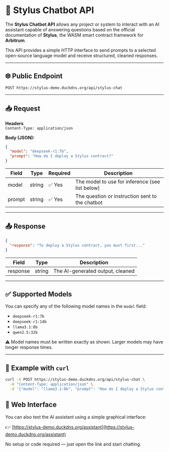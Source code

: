 # 🤖 Stylus Chatbot API

The **Stylus Chatbot API** allows any project or system to interact with an AI assistant capable of answering questions based on the official documentation of **Stylus**, the WASM smart contract framework for **Arbitrum**.

This API provides a simple HTTP interface to send prompts to a selected open-source language model and receive structured, cleaned responses.

---

## 🌐 Public Endpoint

`POST https://stylus-demo.duckdns.org/api/stylus-chat`

---

## 📥 Request

**Headers**  
`Content-Type: application/json`

**Body (JSON):**

```json
{
  "model": "deepseek-r1:7b",
  "prompt": "How do I deploy a Stylus contract?"
}
```

| Field   | Type   | Required | Description                                           |
|---------|--------|----------|-------------------------------------------------------|
| model   | string | ✅ Yes    | The model to use for inference (see list below)      |
| prompt  | string | ✅ Yes    | The question or instruction sent to the chatbot      |

---

## 📤 Response

```json
{
  "response": "To deploy a Stylus contract, you must first..."
}
```

| Field     | Type   | Description                          |
|-----------|--------|--------------------------------------|
| response  | string | The AI-generated output, cleaned     |

---

## ✅ Supported Models

You can specify any of the following model names in the `model` field:

- `deepseek-r1:7b`
- `deepseek-r1:14b`
- `llama3.1:8b`
- `qwen2.5:32b`

⚠️ Model names must be written exactly as shown. Larger models may have longer response times.

---

## 🧪 Example with `curl`

```bash
curl -X POST https://stylus-demo.duckdns.org/api/stylus-chat \
  -H "Content-Type: application/json" \
  -d '{"model": "llama3.1:8b", "prompt": "How do I deploy a Stylus contract?"}'
```

## 💬 Web Interface

You can also test the AI assistant using a simple graphical interface:

👉 [https://stylus-demo.duckdns.org/assistant](https://stylus-demo.duckdns.org/assistant)

No setup or code required — just open the link and start chatting.


